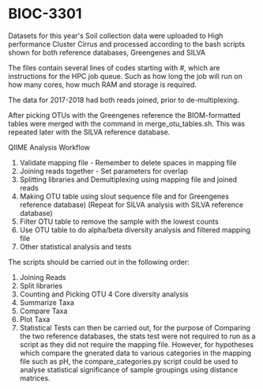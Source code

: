 # BIOC-3301
Datasets for this year's Soil collection data were uploaded to High performance Cluster Cirrus and processed according to the bash scripts shown for both reference databases, Greengenes and SILVA

The files contain several lines of codes starting with #, which are instructions for the HPC job queue. Such as how long the job will run on how many cores, how much RAM and storage is required.

The data for 2017-2018 had both reads joined, prior to de-multiplexing.

After picking OTUs with the Greengenes reference the BIOM-formatted tables were merged with the command in merge_otu_tables.sh. This was repeated later with the SILVA reference database.

QIIME Analysis Workflow

1) Validate mapping file - Remember to delete spaces in mapping file
2) Joining reads together - Set parameters for overlap
3) Splitting libraries and Demultiplexing using mapping file and joined reads
4) Making OTU table using slout sequence file and for Greengenes reference database) (Repeat for SILVA analysis with SILVA reference database)
5) Filter OTU table to remove the sample with the lowest counts
6) Use OTU table to do alpha/beta diversity analysis and filtered mapping file
7) Other statistical analysis and tests

The scripts should be carried out in the following order:
1. Joining Reads
2. Split libraries
3. Counting and Picking OTU
4 Core diversity analysis 
5. Summarize Taxa
6. Compare Taxa
7. Plot Taxa
8. Statistical Tests can then be carried out, for the purpose of Comparing the two reference databases, the stats test were not required to run as a script as they did not require the mapping file. However, for hypotheses which compare the gnerated data to various categories in the mapping file such as pH, the compare_categories.py script could be used to analyse statistical significance of sample groupings using distance matrices.
